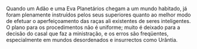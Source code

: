 ﻿Quando um Adão e uma Eva Planetários chegam a um mundo habitado, já foram plenamente instruídos pelos seus superiores quanto ao melhor modo de efetuar o aperfeiçoamento das raças ali existentes de seres inteligentes. O plano para os procedimentos não é uniforme; muito é deixado para a decisão do casal que faz a ministração, e os erros são freqüentes, especialmente em mundos desordenados e insurrectos como Urântia.